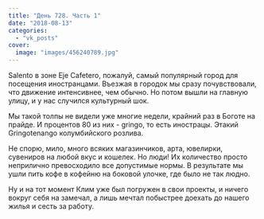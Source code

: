 ```yaml
---
title: "День 728. Часть 1"
date: "2018-08-13"
categories: 
  - "vk_posts"
cover:
  image: "images/456240789.jpg"
---
```


Salento в зоне Eje Cafetero, пожалуй, самый популярный город для посещения иностранцами. Въезжая в городок мы сразу почувствовали, что движение интенсивнее, чем обычно. Но потом вышли на главную улицу, и у нас случился культурный шок.

<!--more-->

Мы такой толпы не видели уже многие недели, крайний раз в Боготе на прайде. И процентов 80 из них - gringo, то есть инострацы. Этакий Gringotenango колумбийского розлива.

Не спорю, мило, много всяких магазинчиков, арта, ювелирки, сувениров на любой вкус и кошелек. Но люди! Их количество просто неприлично превосходило все допустимые нормы. В результате мы ушли пить кофе в кофейню на боковой улочке, где было не так людно.

Ну и на тот момент Клим уже был погружен в свои проекты, и ничего вокруг себя на замечал, а лишь мечтал побыстрее доехать до нашего жилья и сесть за работу.
